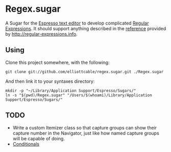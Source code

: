 Regex.sugar
===========
A Sugar for the [Espresso text editor][espresso] to develop complicated
[Regular Expressions][regex]. It should support anything described in the
[reference][] provided by <http://regular-expressions.info>.

[espresso]: <http://macrabbit.com/espresso/> "The Espresso text editor, by MacRabbit"
[regex]: <http://en.wikipedia.org/wiki/Regular_Expression> "Regular Expression as defined by Wikipedia"
[reference]: <http://regular-expressions.info/reference.html> "Regular Expression Reference"

Using
-----
Clone this project somewhere, with the following:
    
    git clone git://github.com/elliottcable/regex.sugar.git ./Regex.sugar
    
And then link it to your syntaxes directory:
    
    mkdir -p "~/Library/Application Support/Espresso/Sugars/"
    ln -s "$(pwd)/Regex.sugar" "/Users/$(whoami)/Library/Application Support/Espresso/Sugars/"
    
TODO
----
- Write a custom Itemizer class so that capture groups can show their capture
  number in the Navigator, just like how named capture groups will be capable
  of doing.
- [Conditionals](http://regular-expressions.info/conditional.html "Regular Expression Conditionals")
